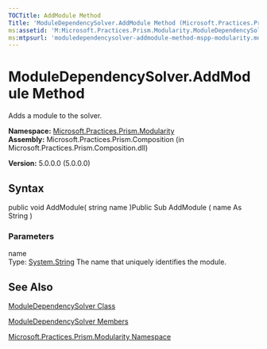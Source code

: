 ```yaml
---
TOCTitle: AddModule Method
Title: 'ModuleDependencySolver.AddModule Method (Microsoft.Practices.Prism.Modularity)'
ms:assetid: 'M:Microsoft.Practices.Prism.Modularity.ModuleDependencySolver.AddModule(System.String)'
ms:mtpsurl: 'moduledependencysolver-addmodule-method-mspp-modularity.md'
---
```


# ModuleDependencySolver.AddModule Method

Adds a module to the solver.

**Namespace:** [Microsoft.Practices.Prism.Modularity](https://msdn.microsoft.com/library/microsoft.practices.prism.modularity)
**Assembly:** Microsoft.Practices.Prism.Composition (in Microsoft.Practices.Prism.Composition.dll)

**Version:** 5.0.0.0 (5.0.0.0)

## Syntax
public void AddModule( string name )Public Sub AddModule ( name As String )

### Parameters

name  
Type: [System.String](http://msdn.microsoft.com/en-us/library/s1wwdcbf)
The name that uniquely identifies the module.

## See Also
[ModuleDependencySolver Class](https://msdn.microsoft.com/library/microsoft.practices.prism.modularity.moduledependencysolver)

[ModuleDependencySolver Members](https://msdn.microsoft.com/allmembers.t:microsoft.practices.prism.modularity.moduledependencysolver)

[Microsoft.Practices.Prism.Modularity Namespace](https://msdn.microsoft.com/library/microsoft.practices.prism.modularity)
